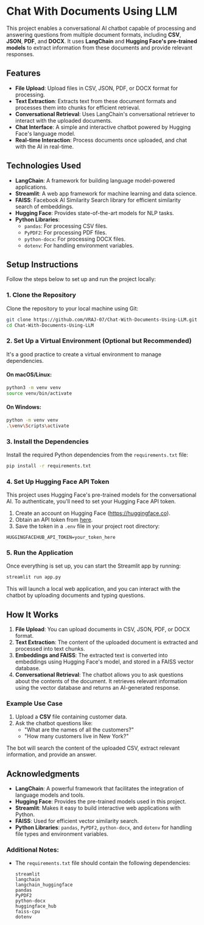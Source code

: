 # Chat With Documents Using LLM

This project enables a conversational AI chatbot capable of processing and answering questions from multiple document formats, including **CSV**, **JSON**, **PDF**, and **DOCX**. It uses **LangChain** and **Hugging Face's pre-trained models** to extract information from these documents and provide relevant responses.

## Features

- **File Upload**: Upload files in CSV, JSON, PDF, or DOCX format for processing.
- **Text Extraction**: Extracts text from these document formats and processes them into chunks for efficient retrieval.
- **Conversational Retrieval**: Uses LangChain's conversational retriever to interact with the uploaded documents.
- **Chat Interface**: A simple and interactive chatbot powered by Hugging Face's language model.
- **Real-time Interaction**: Process documents once uploaded, and chat with the AI in real-time.

## Technologies Used

- **LangChain**: A framework for building language model-powered applications.
- **Streamlit**: A web app framework for machine learning and data science.
- **FAISS**: Facebook AI Similarity Search library for efficient similarity search of embeddings.
- **Hugging Face**: Provides state-of-the-art models for NLP tasks.
- **Python Libraries**:
  - `pandas`: For processing CSV files.
  - `PyPDF2`: For processing PDF files.
  - `python-docx`: For processing DOCX files.
  - `dotenv`: For handling environment variables.
  
## Setup Instructions

Follow the steps below to set up and run the project locally:

### 1. Clone the Repository

Clone the repository to your local machine using Git:

```bash
git clone https://github.com/VRAJ-07/Chat-With-Documents-Using-LLM.git
cd Chat-With-Documents-Using-LLM
```

### 2. Set Up a Virtual Environment (Optional but Recommended)

It's a good practice to create a virtual environment to manage dependencies.

#### On macOS/Linux:

```bash
python3 -m venv venv
source venv/bin/activate
```

#### On Windows:

```bash
python -m venv venv
.\venv\Scripts\activate
```

### 3. Install the Dependencies

Install the required Python dependencies from the `requirements.txt` file:

```bash
pip install -r requirements.txt
```

### 4. Set Up Hugging Face API Token

This project uses Hugging Face's pre-trained models for the conversational AI. To authenticate, you'll need to set your Hugging Face API token.

1. Create an account on Hugging Face (https://huggingface.co).
2. Obtain an API token from [here](https://huggingface.co/settings/tokens).
3. Save the token in a `.env` file in your project root directory:

```plaintext
HUGGINGFACEHUB_API_TOKEN=your_token_here
```

### 5. Run the Application

Once everything is set up, you can start the Streamlit app by running:

```bash
streamlit run app.py
```

This will launch a local web application, and you can interact with the chatbot by uploading documents and typing questions.

## How It Works

1. **File Upload**: You can upload documents in CSV, JSON, PDF, or DOCX format.
2. **Text Extraction**: The content of the uploaded document is extracted and processed into text chunks.
3. **Embeddings and FAISS**: The extracted text is converted into embeddings using Hugging Face's model, and stored in a FAISS vector database.
4. **Conversational Retrieval**: The chatbot allows you to ask questions about the contents of the document. It retrieves relevant information using the vector database and returns an AI-generated response.

### Example Use Case

1. Upload a **CSV** file containing customer data.
2. Ask the chatbot questions like:
   - "What are the names of all the customers?"
   - "How many customers live in New York?"

The bot will search the content of the uploaded CSV, extract relevant information, and provide an answer.

## Acknowledgments

- **LangChain**: A powerful framework that facilitates the integration of language models and tools.
- **Hugging Face**: Provides the pre-trained models used in this project.
- **Streamlit**: Makes it easy to build interactive web applications with Python.
- **FAISS**: Used for efficient vector similarity search.
- **Python Libraries**: `pandas`, `PyPDF2`, `python-docx`, and `dotenv` for handling file types and environment variables.

### Additional Notes:

- The `requirements.txt` file should contain the following dependencies:
  ```
  streamlit
  langchain
  langchain_huggingface
  pandas
  PyPDF2
  python-docx
  huggingface_hub
  faiss-cpu
  dotenv
  ```
